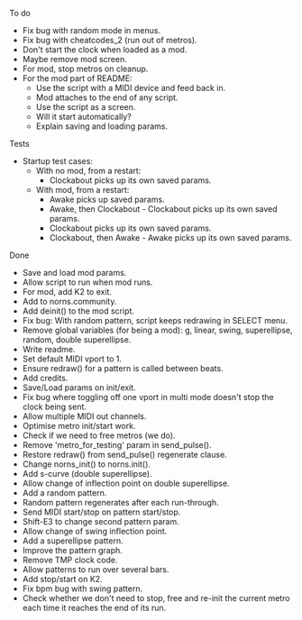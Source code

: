 To do

- Fix bug with random mode in menus.
- Fix bug with cheatcodes_2 (run out of metros).
- Don't start the clock when loaded as a mod.
- Maybe remove mod screen.
- For mod, stop metros on cleanup.
- For the mod part of README:
  - Use the script with a MIDI device and feed back in.
  - Mod attaches to the end of any script.
  - Use the script as a screen.
  - Will it start automatically?
  - Explain saving and loading params.


Tests

- Startup test cases:
  - With no mod, from a restart:
    - Clockabout picks up its own saved params.
  - With mod, from a restart:
    - Awake picks up saved params.
    - Awake, then Clockabout - Clockabout picks up its own saved params.
    - Clockabout picks up its own saved params.
    - Clockabout, then Awake - Awake picks up its own saved params.


Done

- Save and load mod params.
- Allow script to run when mod runs.
- For mod, add K2 to exit.
- Add to norns.community.
- Add deinit() to the mod script.
- Fix bug: With random pattern, script keeps redrawing in SELECT menu.
- Remove global variables (for being a mod):
    g, linear, swing, superellipse, random, double superellipse.
- Write readme.
- Set default MIDI vport to 1.
- Ensure redraw() for a pattern is called between beats.
- Add credits.
- Save/Load params on init/exit.
- Fix bug where toggling off one vport in multi mode doesn't
  stop the clock being sent.
- Allow multiple MIDI out channels.
- Optimise metro init/start work.
- Check if we need to free metros (we do).
- Remove 'metro_for_testing' param in send_pulse().
- Restore redraw() from send_pulse() regenerate clause.
- Change norns_init() to norns.init().
- Add s-curve (double superellipse).
- Allow change of inflection point on double superellipse.
- Add a random pattern.
- Random pattern regenerates after each run-through.
- Send MIDI start/stop on pattern start/stop.
- Shift-E3 to change second pattern param.
- Allow change of swing inflection point.
- Add a superellipse pattern.
- Improve the pattern graph.
- Remove TMP clock code.
- Allow patterns to run over several bars.
- Add stop/start on K2.
- Fix bpm bug with swing pattern.
- Check whether we don't need to stop, free and re-init the current metro
  each time it reaches the end of its run.
